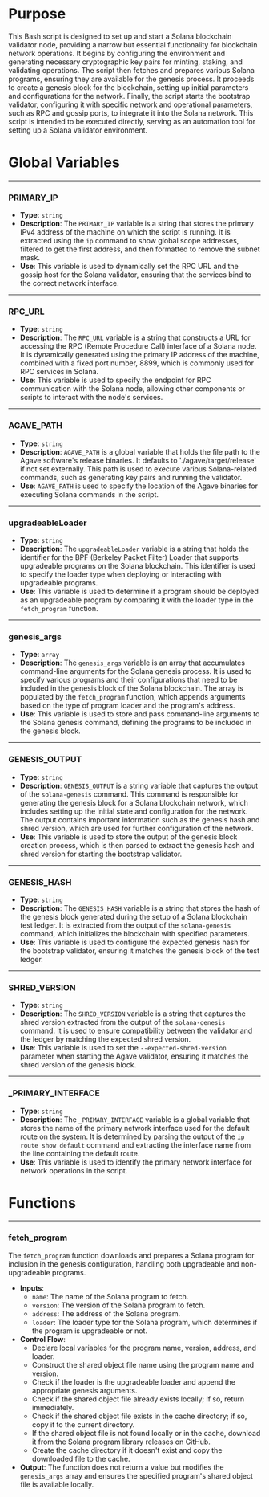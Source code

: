 # Purpose
This Bash script is designed to set up and start a Solana blockchain validator node, providing a narrow but essential functionality for blockchain network operations. It begins by configuring the environment and generating necessary cryptographic key pairs for minting, staking, and validating operations. The script then fetches and prepares various Solana programs, ensuring they are available for the genesis process. It proceeds to create a genesis block for the blockchain, setting up initial parameters and configurations for the network. Finally, the script starts the bootstrap validator, configuring it with specific network and operational parameters, such as RPC and gossip ports, to integrate it into the Solana network. This script is intended to be executed directly, serving as an automation tool for setting up a Solana validator environment.
# Global Variables

---
### PRIMARY\_IP
- **Type**: `string`
- **Description**: The `PRIMARY_IP` variable is a string that stores the primary IPv4 address of the machine on which the script is running. It is extracted using the `ip` command to show global scope addresses, filtered to get the first address, and then formatted to remove the subnet mask.
- **Use**: This variable is used to dynamically set the RPC URL and the gossip host for the Solana validator, ensuring that the services bind to the correct network interface.


---
### RPC\_URL
- **Type**: `string`
- **Description**: The `RPC_URL` variable is a string that constructs a URL for accessing the RPC (Remote Procedure Call) interface of a Solana node. It is dynamically generated using the primary IP address of the machine, combined with a fixed port number, 8899, which is commonly used for RPC services in Solana.
- **Use**: This variable is used to specify the endpoint for RPC communication with the Solana node, allowing other components or scripts to interact with the node's services.


---
### AGAVE\_PATH
- **Type**: `string`
- **Description**: `AGAVE_PATH` is a global variable that holds the file path to the Agave software's release binaries. It defaults to './agave/target/release' if not set externally. This path is used to execute various Solana-related commands, such as generating key pairs and running the validator.
- **Use**: `AGAVE_PATH` is used to specify the location of the Agave binaries for executing Solana commands in the script.


---
### upgradeableLoader
- **Type**: `string`
- **Description**: The `upgradeableLoader` variable is a string that holds the identifier for the BPF (Berkeley Packet Filter) Loader that supports upgradeable programs on the Solana blockchain. This identifier is used to specify the loader type when deploying or interacting with upgradeable programs.
- **Use**: This variable is used to determine if a program should be deployed as an upgradeable program by comparing it with the loader type in the `fetch_program` function.


---
### genesis\_args
- **Type**: `array`
- **Description**: The `genesis_args` variable is an array that accumulates command-line arguments for the Solana genesis process. It is used to specify various programs and their configurations that need to be included in the genesis block of the Solana blockchain. The array is populated by the `fetch_program` function, which appends arguments based on the type of program loader and the program's address.
- **Use**: This variable is used to store and pass command-line arguments to the Solana genesis command, defining the programs to be included in the genesis block.


---
### GENESIS\_OUTPUT
- **Type**: `string`
- **Description**: `GENESIS_OUTPUT` is a string variable that captures the output of the `solana-genesis` command. This command is responsible for generating the genesis block for a Solana blockchain network, which includes setting up the initial state and configuration for the network. The output contains important information such as the genesis hash and shred version, which are used for further configuration of the network.
- **Use**: This variable is used to store the output of the genesis block creation process, which is then parsed to extract the genesis hash and shred version for starting the bootstrap validator.


---
### GENESIS\_HASH
- **Type**: `string`
- **Description**: The `GENESIS_HASH` variable is a string that stores the hash of the genesis block generated during the setup of a Solana blockchain test ledger. It is extracted from the output of the `solana-genesis` command, which initializes the blockchain with specified parameters.
- **Use**: This variable is used to configure the expected genesis hash for the bootstrap validator, ensuring it matches the genesis block of the test ledger.


---
### SHRED\_VERSION
- **Type**: `string`
- **Description**: The `SHRED_VERSION` variable is a string that captures the shred version extracted from the output of the `solana-genesis` command. It is used to ensure compatibility between the validator and the ledger by matching the expected shred version.
- **Use**: This variable is used to set the `--expected-shred-version` parameter when starting the Agave validator, ensuring it matches the shred version of the genesis block.


---
### \_PRIMARY\_INTERFACE
- **Type**: `string`
- **Description**: The `_PRIMARY_INTERFACE` variable is a global variable that stores the name of the primary network interface used for the default route on the system. It is determined by parsing the output of the `ip route show default` command and extracting the interface name from the line containing the default route.
- **Use**: This variable is used to identify the primary network interface for network operations in the script.


# Functions

---
### fetch\_program
The `fetch_program` function downloads and prepares a Solana program for inclusion in the genesis configuration, handling both upgradeable and non-upgradeable programs.
- **Inputs**:
    - `name`: The name of the Solana program to fetch.
    - `version`: The version of the Solana program to fetch.
    - `address`: The address of the Solana program.
    - `loader`: The loader type for the Solana program, which determines if the program is upgradeable or not.
- **Control Flow**:
    - Declare local variables for the program name, version, address, and loader.
    - Construct the shared object file name using the program name and version.
    - Check if the loader is the upgradeable loader and append the appropriate genesis arguments.
    - Check if the shared object file already exists locally; if so, return immediately.
    - Check if the shared object file exists in the cache directory; if so, copy it to the current directory.
    - If the shared object file is not found locally or in the cache, download it from the Solana program library releases on GitHub.
    - Create the cache directory if it doesn't exist and copy the downloaded file to the cache.
- **Output**: The function does not return a value but modifies the `genesis_args` array and ensures the specified program's shared object file is available locally.


